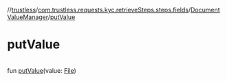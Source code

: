 //[trustless](../../../index.md)/[com.trustless.requests.kyc.retrieveSteps.steps.fields](../index.md)/[DocumentValueManager](index.md)/[putValue](put-value.md)

# putValue

\
fun [putValue](put-value.md)(value: [File](https://developer.android.com/reference/kotlin/java/io/File.html))
